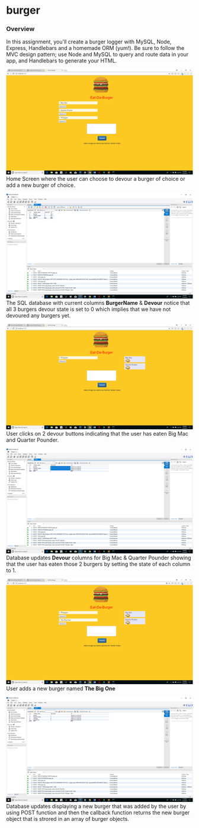 # burger

### Overview
In this assignment, you'll create a burger logger with MySQL, Node, Express, Handlebars and a homemade ORM (yum!). Be sure to follow the MVC design pattern; use Node and MySQL to query and route data in your app, and Handlebars to generate your HTML.

      
        
![Image of product Table](https://github.com/tdsteph1/Burger/blob/master/public/assets/img/Img1.png)
Home Screen where the user can choose to devour a burger of choice or add a new burger of choice.

![Image of product Table](https://github.com/tdsteph1/Burger/blob/master/public/assets/img/Img2.png)
The SQL database with current columns **BurgerName** & **Devour** notice that all 3 burgers devour state is set to 0 which implies that we have not devoured any burgers yet.

![Image of product Table](https://github.com/tdsteph1/Burger/blob/master/public/assets/img/Img3.png)
User clicks on 2 devour buttons indicating that the user has eaten Big Mac and Quarter Pounder.

![Image of product Table](https://github.com/tdsteph1/Burger/blob/master/public/assets/img/Img4.png)
Database updates **Devour** columns for Big Mac & Quarter Pounder showing that the user has eaten those 2 burgers by setting the state of each column to 1.

![Image of product Table](https://github.com/tdsteph1/Burger/blob/master/public/assets/img/Img5.png)
User adds a new burger named **The Big One**

![Image of product Table](https://github.com/tdsteph1/Burger/blob/master/public/assets/img/Img6.png)
Database updates displaying a new burger that was added by the user by using POST function and then the callback function returns the new burger object that is strored in an array of burger objects.
